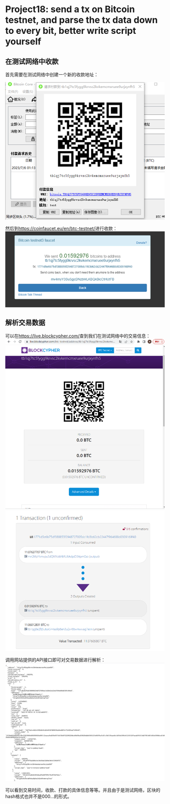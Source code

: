 # Project18: send a tx on Bitcoin testnet, and parse the tx data down to every bit, better write script yourself

## 在测试网络中收款

首先需要在测试网络中创建一个新的收款地址：

![Alt text](1.png)

然后到<https://coinfaucet.eu/en/btc-testnet/>进行收款：
![Alt text](2.png)

## 解析交易数据

可以在<https://live.blockcypher.com/>查到我们在测试网络中的交易信息：
![Alt text](3.png)
![Alt text](4.png)

调用网站提供的API接口即可对交易数据进行解析：
![Alt text](5.png)

可以看到交易时间，收款、打款的具体信息等等。并且由于是测试网络，区块的hash格式也并不是000...的形式。
